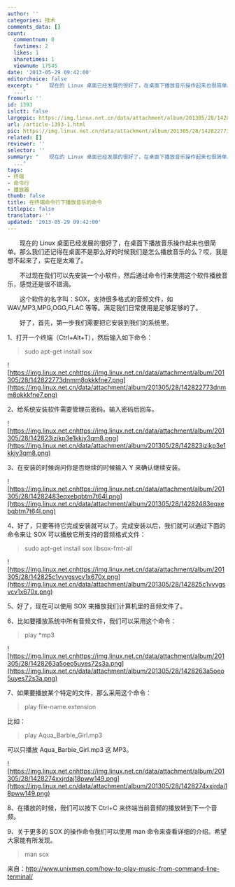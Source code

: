 ```yaml
---
author: ''
categories: 技术
comments_data: []
count:
  commentnum: 0
  favtimes: 2
  likes: 1
  sharetimes: 1
  viewnum: 17545
date: '2013-05-29 09:42:00'
editorchoice: false
excerpt: "　　现在的 Linux 桌面已经发展的很好了，在桌面下播放音乐操作起来也很简单。那么我们还记得在桌面不是那么好的时候我们是怎么播放音乐的么？哎，我是想不起来了，实在是太难了。\r\n　　不过现在我们可以先安装一个小
  ..."
fromurl: ''
id: 1393
islctt: false
largepic: https://img.linux.net.cn/data/attachment/album/201305/28/142822773dnmm8okkkfne7.png
url: /article-1393-1.html
pic: https://img.linux.net.cn/data/attachment/album/201305/28/142822773dnmm8okkkfne7.png.thumb.jpg
related: []
reviewer: ''
selector: ''
summary: "　　现在的 Linux 桌面已经发展的很好了，在桌面下播放音乐操作起来也很简单。那么我们还记得在桌面不是那么好的时候我们是怎么播放音乐的么？哎，我是想不起来了，实在是太难了。\r\n　　不过现在我们可以先安装一个小
  ..."
tags:
- 终端
- 命令行
- 播放器
thumb: false
title: 在终端命令行下播放音乐的命令
titlepic: false
translator: ''
updated: '2013-05-29 09:42:00'
---
```


　　现在的 Linux 桌面已经发展的很好了，在桌面下播放音乐操作起来也很简单。那么我们还记得在桌面不是那么好的时候我们是怎么播放音乐的么？哎，我是想不起来了，实在是太难了。


　　不过现在我们可以先安装一个小软件，然后通过命令行来使用这个软件播放音乐，感觉还是很不错滴。


　　这个软件的名字叫：SOX，支持很多格式的音频文件，如 WAV,MP3,MPG,OGG,FLAC 等等。满足我们日常使用是足够足够的了。


　　好了，首先，第一步我们需要把它安装到我们的系统里。


1、打开一个终端（Ctrl+Alt+T），然后输入如下命令：



> 
> sudo apt-get install sox
> 
> 
> 


![https://img.linux.net.cnhttps://img.linux.net.cn/data/attachment/album/201305/28/142822773dnmm8okkkfne7.png](https://img.linux.net.cn/data/attachment/album/201305/28/142822773dnmm8okkkfne7.png)


2、给系统安装软件需要管理员密码。输入密码后回车。


![https://img.linux.net.cnhttps://img.linux.net.cn/data/attachment/album/201305/28/142823izikp3e1kkjy3qm8.png](https://img.linux.net.cn/data/attachment/album/201305/28/142823izikp3e1kkjy3qm8.png)


3、在安装的时候询问你是否继续的时候输入 Y 来确认继续安装。


![https://img.linux.net.cnhttps://img.linux.net.cn/data/attachment/album/201305/28/14282483eqxebqbtm7t64l.png](https://img.linux.net.cn/data/attachment/album/201305/28/14282483eqxebqbtm7t64l.png)


4、好了，只要等待它完成安装就可以了。完成安装以后，我们就可以通过下面的命令来让 SOX 可以播放它所支持的音频格式文件：



> 
> sudo apt-get install sox libsox-fmt-all
> 
> 
> 


![https://img.linux.net.cnhttps://img.linux.net.cn/data/attachment/album/201305/28/142825c1vvvgsvcv1x670x.png](https://img.linux.net.cn/data/attachment/album/201305/28/142825c1vvvgsvcv1x670x.png)


5、好了，现在可以使用 SOX 来播放我们计算机里的音频文件了。


6、比如要播放系统中所有音频文件，我们可以采用这个命令：



> 
> play \*mp3
> 
> 
> 


![https://img.linux.net.cnhttps://img.linux.net.cn/data/attachment/album/201305/28/1428263a5oeo5uyes72s3a.png](https://img.linux.net.cn/data/attachment/album/201305/28/1428263a5oeo5uyes72s3a.png)


7、如果要播放某个特定的文件，那么采用这个命令：



> 
> play file-name.extension
> 
> 
> 


比如：



> 
> play Aqua\_Barbie\_Girl.mp3
> 
> 
> 


可以只播放 Aqua\_Barbie\_Girl.mp3 这 MP3。


![https://img.linux.net.cnhttps://img.linux.net.cn/data/attachment/album/201305/28/1428274xxjrdaj18pww149.png](https://img.linux.net.cn/data/attachment/album/201305/28/1428274xxjrdaj18pww149.png)


8、在播放的时候，我们可以按下 Ctrl+C 来终端当前音频的播放转到下一个音频。


9、关于更多的 SOX 的操作命令我们可以使用 man 命令来查看详细的介绍。希望大家能有所发现。



> 
> man sox
> 
> 
> 


来自：http://www.unixmen.com/how-to-play-music-from-command-line-terminal/